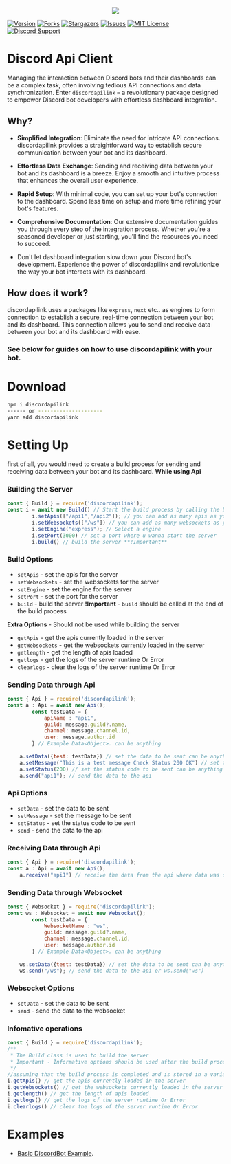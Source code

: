<center><img src="https://capsule-render.vercel.app/api?type=waving&color=gradient&height=200&section=header&text=discordapilink&fontSize=70&fontAlignY=35&animation=twinkling&fontColor=gradient" /></center>

[![Version][version-github-shield]](version-url)
[![Forks][forks-github-shield]](https://github.com/vishal889/discordapilink/network/members)
[![Stargazers][stars-github-shield]](https://github.com/vishal889/discordapilink/stargazers)
[![Issues][issues-github-shield]](https://github.com/vishal889/discordapilink/issues)
[![MIT License][license-github-shield]](https://github.com/vishal889/discordapilink/blob/master/LICENSE)
[![Discord Support](https://discordapp.com/api/guilds/936226552256036926/widget.png?style=shield)](SupportServer)


[chat-discord=shield]: https://img.shields.io/discord/936226552256036926?style=for-the-badge
[version-github-shield]: https://img.shields.io/github/package-json/v/vishal889/discordapilink?style=for-the-badge
[forks-github-shield]: https://img.shields.io/github/forks/vishal889/discordapilink?style=for-the-badge
[stars-github-shield]: https://img.shields.io/github/stars/vishal889/discordapilink?style=for-the-badge
[issues-github-shield]: https://img.shields.io/github/issues/vishal889/discordapilink?style=for-the-badge
[license-github-shield]: https://img.shields.io/github/license/vishal889/discordapilink?style=for-the-badge



# Discord Api Client 
Managing the interaction between Discord bots and their dashboards can be a complex task, often involving tedious API connections and data synchronization. Enter `discordapilink` – a revolutionary package designed to empower Discord bot developers with effortless dashboard integration.

## Why? 

- **Simplified Integration**: Eliminate the need for intricate API connections. discordapilink provides a straightforward way to establish secure communication between your bot and its dashboard.

- **Effortless Data Exchange**: Sending and receiving data between your bot and its dashboard is a breeze. Enjoy a smooth and intuitive process that enhances the overall user experience.

- **Rapid Setup**: With minimal code, you can set up your bot's connection to the dashboard. Spend less time on setup and more time refining your bot's features.

- **Comprehensive Documentation**: Our extensive documentation guides you through every step of the integration process. Whether you're a seasoned developer or just starting, you'll find the resources you need to succeed.

- Don't let dashboard integration slow down your Discord bot's development. Experience the power of discordapilink and revolutionize the way your bot interacts with its dashboard.

## How does it work?
discordapilink uses a packages like `express`, `next` etc.. as engines to form connection to establish a secure, real-time connection between your bot and its dashboard. This connection allows you to send and receive data between your bot and its dashboard with ease.

### See below for guides on how to use discordapilink with your bot.

# Download
```bash
npm i discordapilink
------ or ---------------------
yarn add discordapilink
```

# Setting Up
first of all, you would need to create a build process for sending and receiving data between your bot and its dashboard. **While using Api**

### Building the Server
```js
const { Build } = require('discordapilink');
const i = await new Build() // Start the build process by calling the build class and store it for later use
        i.setApis(["/api1","/api2"]); // you can add as many apis as you want 
        i.setWebsockets(["/ws"]) // you can add as many websockets as you want
        i.setEngine("express"); // Select a engine
        i.setPort(3000) // set a port where u wanna start the server
        i.build() // build the server **!Important** 
```
### Build Options
- `setApis` - set the apis for the server
- `setWebsockets` - set the websockets for the server 
- `setEngine` - set the engine for the server
- `setPort` - set the port for the server
- `build` - build the server
**!Important** - `build` should be called at the end of the build process

**Extra Options** - Should not be used while building the server
- `getApis` - get the apis currently loaded in the server 
- `getWebsockets` - get the websockets currently loaded in the server
- `getlength` - get the length of apis loaded 
- `getlogs` - get the logs of the server runtime Or Error 
- `clearlogs` - clear the logs of the server runtime Or Error

### Sending Data through Api
```js
const { Api } = require('discordapilink');
const a : Api = await new Api();
        const testData = {
            apiName : "api1",
            guild: message.guild?.name,
            channel: message.channel.id,
            user: message.author.id
        } // Example Data<Object>. can be anything
        
    a.setData({test: testData}) // set the data to be sent can be anything
    a.setMessage("This is a test message Check Status 200 OK") // set the message to be sent can be anything
    a.setStatus(200) // set the status code to be sent can be anything but sucess codes are recommended
    a.send("api1"); // send the data to the api
```
### Api Options
- `setData` - set the data to be sent
- `setMessage` - set the message to be sent
- `setStatus` - set the status code to be sent
- `send` - send the data to the api

### Receiving Data through Api
```js
const { Api } = require('discordapilink');
const a : Api = await new Api();
    a.receive("api1") // receive the data from the api where data was sent
```
### Sending Data through Websocket
```js
const { Websocket } = require('discordapilink');
const ws : Websocket = await new Websocket();
        const testData = {
            WebsocketName : "ws",
            guild: message.guild?.name,
            channel: message.channel.id,
            user: message.author.id
        } // Example Data<Object>. can be anything
        
    ws.setData({test: testData}) // set the data to be sent can be anything
    ws.send("/ws"); // send the data to the api or ws.send("ws")
```
### Websocket Options
- `setData` - set the data to be sent
- `send` - send the data to the websocket

### Infomative operations
```js
const { Build } = require('discordapilink');
/**
 * The Build class is used to build the server 
 * Important - Informative options should be used after the build process is completed
 */
//assuming that the build process is completed and is stored in a variable called i
i.getApis() // get the apis currently loaded in the server
i.getWebsockets() // get the websockets currently loaded in the server
i.getlength() // get the length of apis loaded
i.getlogs() // get the logs of the server runtime Or Error
i.clearlogs() // clear the logs of the server runtime Or Error
```

# Examples
- [Basic DiscordBot Example](https://github.com/vishal889/discordapilink/blob/main/Examples/discordbot.js).
